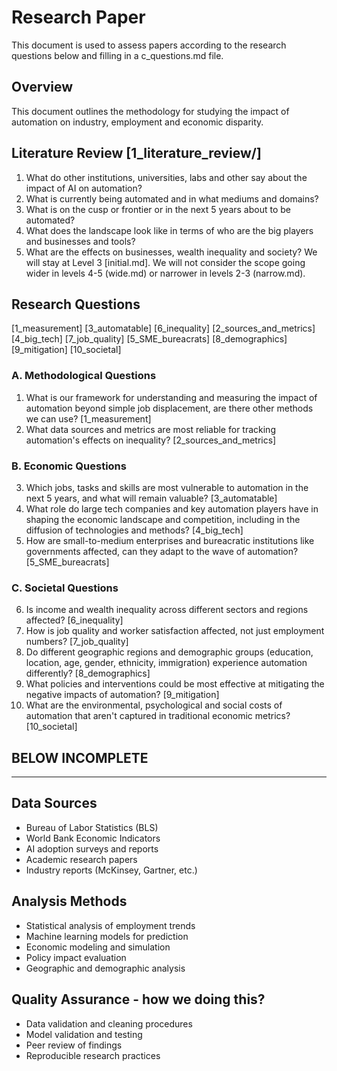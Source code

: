 # Research Paper
This document is used to assess papers according to the research questions below and filling in a c_questions.md file.

## Overview
This document outlines the methodology for studying the impact of automation on industry, employment and economic disparity.

## Literature Review            [1_literature_review/]
1. What do other institutions, universities, labs and other say about the impact of AI on automation?
2. What is currently being automated and in what mediums and domains?
3. What is on the cusp or frontier or in the next 5 years about to be automated?
4. What does the landscape look like in terms of who are the big players and businesses and tools?
5. What are the effects on businesses, wealth inequality and society? We will stay at Level 3 [initial.md]. We will not consider the scope going wider in levels 4-5 (wide.md) or narrower in levels 2-3 (narrow.md).

## Research Questions
[1_measurement]             [3_automatable]         [6_inequality]
[2_sources_and_metrics]     [4_big_tech]            [7_job_quality]
                            [5_SME_bureacrats]      [8_demographics] 
                                                    [9_mitigation] 
                                                    [10_societal] 

### A. Methodological Questions
1. What is our framework for understanding and measuring the impact of automation beyond simple job displacement, are there other methods we can use? [1_measurement]
2.  What data sources and metrics are most reliable for tracking automation's effects on inequality? [2_sources_and_metrics]
### B. Economic Questions
3. Which jobs, tasks and skills are most vulnerable to automation in the next 5 years, and what will remain valuable? [3_automatable]
4. What role do large tech companies and key automation players have in shaping the economic landscape and competition, including in the diffusion of technologies and methods? [4_big_tech]
5. How are small-to-medium enterprises and bureacratic institutions like governments affected, can they adapt to the wave of automation? [5_SME_bureacrats]
### C. Societal Questions
6. Is income and wealth inequality across different sectors and regions affected? [6_inequality]
7. How is job quality and worker satisfaction affected, not just employment numbers? [7_job_quality]
8. Do different geographic regions and demographic groups (education, location, age, gender, ethnicity, immigration) experience automation differently? [8_demographics]
9. What policies and interventions could be most effective at mitigating the negative impacts of automation? [9_mitigation]
10. What are the environmental, psychological and social costs of automation that aren't captured in traditional economic metrics? [10_societal]


## BELOW INCOMPLETE
-----------------------------------------------------------------------------
## Data Sources
- Bureau of Labor Statistics (BLS)
- World Bank Economic Indicators
- AI adoption surveys and reports
- Academic research papers
- Industry reports (McKinsey, Gartner, etc.)

## Analysis Methods
- Statistical analysis of employment trends
- Machine learning models for prediction
- Economic modeling and simulation
- Policy impact evaluation
- Geographic and demographic analysis

## Quality Assurance - how we doing this?
- Data validation and cleaning procedures
- Model validation and testing
- Peer review of findings
- Reproducible research practices 
